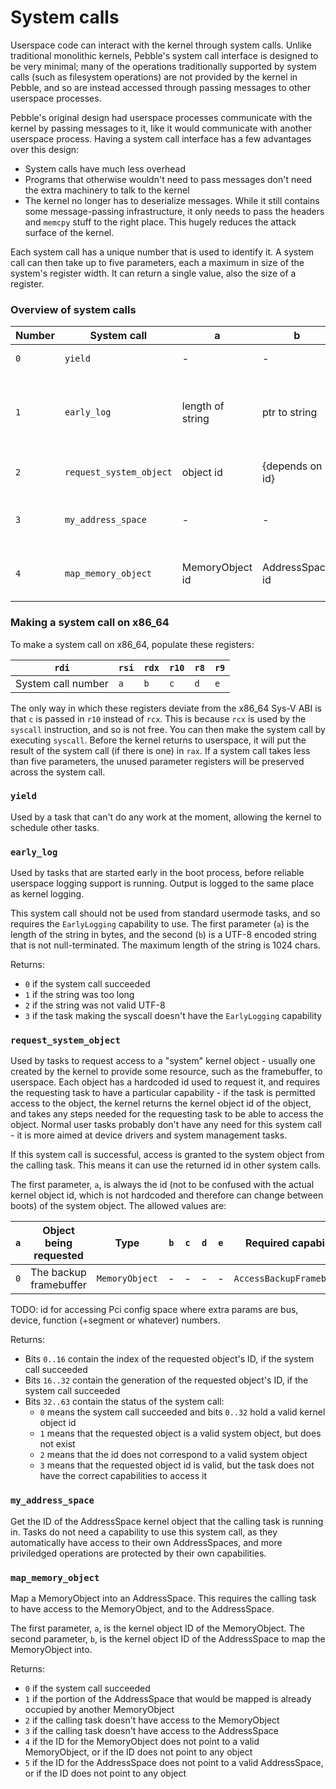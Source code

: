 # System calls
Userspace code can interact with the kernel through system calls. Unlike traditional monolithic kernels, Pebble's system call interface is designed to be very minimal; many of the operations traditionally
supported by system calls (such as filesystem operations) are not provided by the kernel in Pebble, and so are instead accessed through passing messages to other userspace processes.

Pebble's original design had userspace processes communicate with the kernel by passing messages to it, like it would communicate with another userspace process. Having a system call interface has a few
advantages over this design:
* System calls have much less overhead
* Programs that otherwise wouldn't need to pass messages don't need the extra machinery to talk to the kernel
* The kernel no longer has to deserialize messages. While it still contains some message-passing infrastructure, it only needs to pass the headers and `memcpy` stuff to the right place. This hugely reduces the
attack surface of the kernel.

Each system call has a unique number that is used to identify it. A system call can then take up to five parameters, each a maximum in size of the system's register width. It can return a single value, also
the size of a register.

### Overview of system calls

| Number    | System call               | a                 | b                 | c                 | d                 | e                 | Return value          | Description                                               |
|-----------|---------------------------|-------------------|-------------------|-------------------|-------------------|-------------------|-----------------------|-----------------------------------------------------------|
| `0`       | `yield`                   | -                 | -                 | -                 | -                 | -                 | -                     | Yield to the kernel.                                      |
| `1`       | `early_log`               | length of string  | ptr to string     | -                 | -                 | -                 | success / error       | Log a message. Designed to be used from early processes.  |
| `2`       | `request_system_object`   | object id         | {depends on id}   | {depends on id}   | {depends on id}   | {depends on id}   | id of object + status | Request the id of a system kernel object.                 |
| `3`       | `my_address_space`        | -                 | -                 | -                 | -                 | -                 | AddressSpace id       | Get the id of the calling task's AddressSpace.            |
| `4`       | `map_memory_object`       | MemoryObject id   | AddressSpace id   | -                 | -                 | -                 | success / error       | Map a MemoryObject into an AddressSpace.                  |

### Making a system call on x86_64
To make a system call on x86_64, populate these registers:

| `rdi`                 | `rsi` | `rdx` | `r10` | `r8`  | `r9`  |
|-----------------------|-------|-------|-------|-------|-------|
| System call number    | `a`   | `b`   | `c`   | `d`   | `e`   |

The only way in which these registers deviate from the x86_64 Sys-V ABI is that `c` is passed in `r10` instead
of `rcx`. This is because `rcx` is used by the `syscall` instruction, and so is not free.
You can then make the system call by executing `syscall`. Before the kernel returns to userspace, it will put the result of the system call (if there is one) in `rax`.
If a system call takes less than five parameters, the unused parameter registers will be preserved across the system call.

### `yield`
Used by a task that can't do any work at the moment, allowing the kernel to schedule other tasks.

### `early_log`
Used by tasks that are started early in the boot process, before reliable userspace logging support is running. Output is
logged to the same place as kernel logging.

This system call should not be used from standard usermode tasks, and so requires the `EarlyLogging` capability to use.
The first parameter (`a`) is the length of the string in bytes, and the second (`b`) is a UTF-8 encoded string that is not
null-terminated. The maximum length of the string is 1024 chars.

Returns:
 - `0` if the system call succeeded
 - `1` if the string was too long
 - `2` if the string was not valid UTF-8
 - `3` if the task making the syscall doesn't have the `EarlyLogging` capability

### `request_system_object`
Used by tasks to request access to a "system" kernel object - usually one created by the kernel to provide
some resource, such as the framebuffer, to userspace. Each object has a hardcoded id used to request it, and
requires the requesting task to have a particular capability - if the task is permitted access to the object,
the kernel returns the kernel object id of the object, and takes any steps needed for the requesting task to
be able to access the object. Normal user tasks probably don't have any need for this system call - it is more
aimed at device drivers and system management tasks.

If this system call is successful, access is granted to the system object from the calling task. This means it
can use the returned id in other system calls.

The first parameter, `a`, is always the id (not to be confused with the actual kernel object id, which is not
hardcoded and therefore can change between boots) of the system object. The allowed values are:

| `a`   | Object being requested                | Type              | `b`           | `c`           | `d`           | `e`           | Required capability       |
|-------|---------------------------------------|-------------------|---------------|---------------|---------------|---------------|---------------------------|
| `0`   | The backup framebuffer                | `MemoryObject`    | -             | -             | -             | -             | `AccessBackupFramebuffer` |

TODO: id for accessing Pci config space where extra params are bus, device, function (+segment or whatever)
numbers.

Returns:
 * Bits `0..16` contain the index of the requested object's ID, if the system call succeeded
 * Bits `16..32` contain the generation of the requested object's ID, if the system call succeeded
 * Bits `32..63` contain the status of the system call:
    - `0` means the system call succeeded and bits `0..32` hold a valid kernel object id
    - `1` means that the requested object is a valid system object, but does not exist
    - `2` means that the id does not correspond to a valid system object
    - `3` means that the requested object id is valid, but the task does not have the correct capabilities to
      access it

### `my_address_space`
Get the ID of the AddressSpace kernel object that the calling task is running in. Tasks do not need a
capability to use this system call, as they automatically have access to their own AddressSpaces, and more
priviledged operations are protected by their own capabilities.

### `map_memory_object`
Map a MemoryObject into an AddressSpace. This requires the calling task to have access to the MemoryObject,
and to the AddressSpace.

The first parameter, `a`, is the kernel object ID of the MemoryObject. The second parameter, `b`, is the
kernel object ID of the AddressSpace to map the MemoryObject into.

Returns:
 - `0` if the system call succeeded
 - `1` if the portion of the AddressSpace that would be mapped is already occupied by another MemoryObject
 - `2` if the calling task doesn't have access to the MemoryObject
 - `3` if the calling task doesn't have access to the AddressSpace
 - `4` if the ID for the MemoryObject does not point to a valid MemoryObject, or if the ID does not point to
     any object
 - `5` if the ID for the AddressSpace does not point to a valid AddressSpace, or if the ID does not point to
     any object
